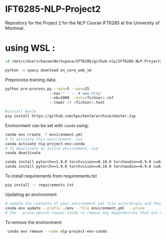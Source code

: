 # IFT6285-NLP-Project2
Repository for the Project 2 for the NLP Course IFT6285 at the University of Montreal.

# using WSL :
```bash
cd /mnt/c/Users/kacem/Workspace/IFT6285/github-nlp/IFT6285-NLP-Project2
```

```bash
python -m spacy download en_core_web_sm
```
Preprocess training data:
```bash
python pre-process.py --min=5 --max=25
                    --no='" - -- # www http'
                    --nb=1000 --out=<fichier>.ref
                    --lower >! <fichier>.test
```

```bash
#install kenlm
pip install https://github.com/kpu/kenlm/archive/master.zip


```

Environment can be set with `conda` using:

```bash
conda env create -f environment.yml
# To activate this environment, use
conda activate nlp-project-env-conda
# To deactivate an active environment, use
conda deactivate
```
```bash
conda install pytorch==1.9.0 torchvision==0.10.0 torchaudio==0.9.0 cudatoolkit=11.1 -c pytorch -c conda-forge
conda install pytorch==1.9.0 torchvision==0.10.0 torchaudio==0.9.0 cudatoolkit=10.2 -c pytorch

```

To install requirements from requirements.txt

```bash
pip install -r requirements.txt
```

Updating an environment

```bash
# update the contents of your environment.yml file accordingly and then run the following command:
conda env update --prefix ./env --file environment.yml  --prune
# The --prune option causes conda to remove any dependencies that are no longer required from the environment.
```


To remove the environment:
```bash
 conda env remove --name nlp-project-env-conda
 ```